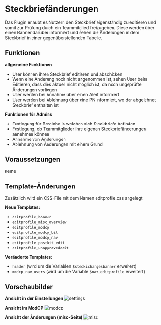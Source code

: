 # Steckbriefänderungen 
Das Plugin erlaubt es Nutzern den Steckbrief eigenständig zu editieren und somit zur Prüfung durch ein Teammitglied freizugeben. Diese werden über einen Banner darüber informiert und sehen die Änderungen in dem Steckbrief in einer gegenüberstellenden Tabelle.

## Funktionen
__allgemeine Funktionen__
* User können ihren Steckbrief editieren und abschicken
* Wenn eine Änderung noch nicht angenommen ist, sehen User beim Editieren, dass dies aktuell nicht möglich ist, da noch ungeprüfte Änderungen vorliegen
* User werden bei Annahme über einen Alert informiert
* User werden bei Ablehnung über eine PN informiert, wo der abgelehnet Steckbrief enthalten ist

__Funktionen für Admins__
* Festlegung für Bereiche in welchen sich Steckbriefe befinden
* Festlegung, ob Teammitglieder ihre eigenen Steckbriefänderungen annehmen können
* Annahme von Änderungen
* Ablehnung von Änderungen mit einem Grund

## Voraussetzungen
keine

## Template-Änderungen
Zusätzlich wird ein CSS-File mit dem Namen editprofile.css angelegt

__Neue Templates:__
* `editprofile_banner`
* `editprofile_misc_overview`
* `editprofile_modcp`
* `editprofile_modcp_bit`
* `editprofile_modcp_nav`
* `editprofile_postbit_edit`
* `editprofile_unapprovededit`

__Veränderte Templates:__
* `header` (wird um die Variablen `$steckichangesbanner` erweitert)
* `modcp_nav_users` (wird um die Variable `$nav_editprofile` erweitert)

## Vorschaubilder
__Ansicht in der Einstellungen__
![settings](https://aheartforspinach.de/upload/plugins/editprofile-settings.png)

__Ansicht im ModCP__
![modcp](https://aheartforspinach.de/upload/plugins/editprofile-modcp.png)

__Ansicht der Änderungen (misc-Seite)__
![misc](https://aheartforspinach.de/upload/plugins/editprofile-misc.png)
